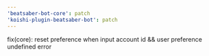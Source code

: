 ```yaml
---
'beatsaber-bot-core': patch
'koishi-plugin-beatsaber-bot': patch
---
```


fix(core): reset preference when input account id && user preference undefined error
